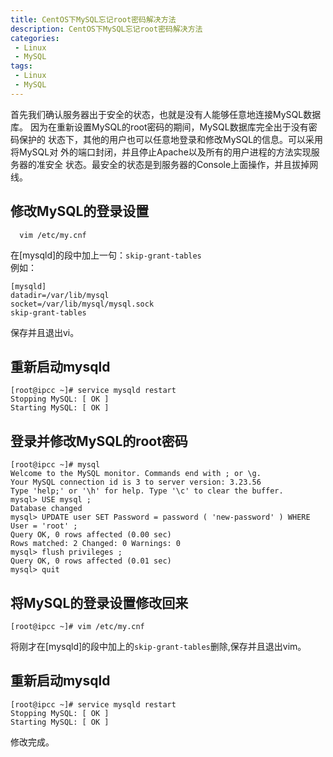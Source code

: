 ```yaml
---
title: CentOS下MySQL忘记root密码解决方法
description: CentOS下MySQL忘记root密码解决方法
categories:
 - Linux
 - MySQL
tags:
 - Linux
 - MySQL
---  
```

首先我们确认服务器出于安全的状态，也就是没有人能够任意地连接MySQL数据库。 
因为在重新设置MySQL的root密码的期间，MySQL数据库完全出于没有密码保护的 
状态下，其他的用户也可以任意地登录和修改MySQL的信息。可以采用将MySQL对 
外的端口封闭，并且停止Apache以及所有的用户进程的方法实现服务器的准安全 
状态。最安全的状态是到服务器的Console上面操作，并且拔掉网线。  
## 修改MySQL的登录设置  
```shell  
  vim /etc/my.cnf  
```  
在[mysqld]的段中加上一句：```skip-grant-tables```  
例如：  
```shell  
[mysqld] 
datadir=/var/lib/mysql 
socket=/var/lib/mysql/mysql.sock 
skip-grant-tables  
```  
保存并且退出vi。  
## 重新启动mysqld  
```shell  
[root@ipcc ~]# service mysqld restart 
Stopping MySQL: [ OK ] 
Starting MySQL: [ OK ]  
```  
## 登录并修改MySQL的root密码  
```shell  
[root@ipcc ~]# mysql 
Welcome to the MySQL monitor. Commands end with ; or \g. 
Your MySQL connection id is 3 to server version: 3.23.56 
Type 'help;' or '\h' for help. Type '\c' to clear the buffer. 
mysql> USE mysql ; 
Database changed 
mysql> UPDATE user SET Password = password ( 'new-password' ) WHERE User = 'root' ; 
Query OK, 0 rows affected (0.00 sec) 
Rows matched: 2 Changed: 0 Warnings: 0 
mysql> flush privileges ; 
Query OK, 0 rows affected (0.01 sec) 
mysql> quit  
```  
## 将MySQL的登录设置修改回来  
```shell  
[root@ipcc ~]# vim /etc/my.cnf  
```  
将刚才在[mysqld]的段中加上的```skip-grant-tables```删除,保存并且退出vim。  
## 重新启动mysqld  
```shell  
[root@ipcc ~]# service mysqld restart 
Stopping MySQL: [ OK ] 
Starting MySQL: [ OK ]  
```  
修改完成。  



